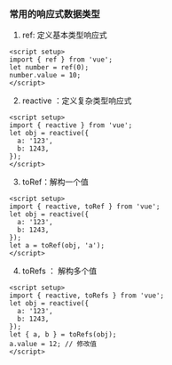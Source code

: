 ### 常用的响应式数据类型

1. ref: 定义基本类型响应式

```vue
<script setup>
import { ref } from 'vue';
let number = ref(0);
number.value = 10;
</script>
```

2. reactive ：定义复杂类型响应式

```vue
<script setup>
import { reactive } from 'vue';
let obj = reactive({
  a: '123',
  b: 1243,
});
</script>
```

3. toRef：解构一个值

```vue
<script setup>
import { reactive, toRef } from 'vue';
let obj = reactive({
  a: '123',
  b: 1243,
});
let a = toRef(obj, 'a');
</script>
```

4. toRefs ： 解构多个值

```vue
<script setup>
import { reactive, toRefs } from 'vue';
let obj = reactive({
  a: '123',
  b: 1243,
});
let { a, b } = toRefs(obj);
a.value = 12; // 修改值
</script>
```

